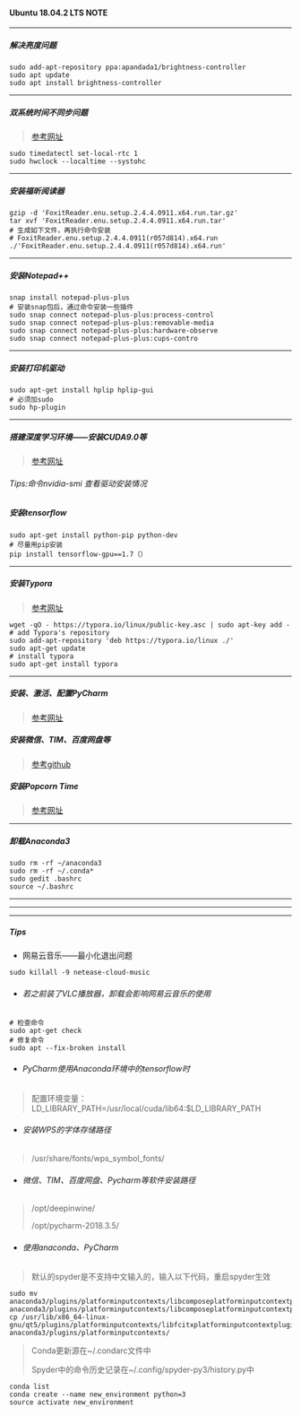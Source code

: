#### Ubuntu 18.04.2 LTS NOTE

------

##### 解决亮度问题

```shell
sudo add-apt-repository ppa:apandada1/brightness-controller
sudo apt update
sudo apt install brightness-controller
```

------

##### 双系统时间不同步问题

> [参考网址](https://www.jianshu.com/p/cf445a2c55e8)

```shell
sudo timedatectl set-local-rtc 1
sudo hwclock --localtime --systohc 
```

------

##### 安装福昕阅读器

```shell
gzip -d 'FoxitReader.enu.setup.2.4.4.0911.x64.run.tar.gz'
tar xvf 'FoxitReader.enu.setup.2.4.4.0911.x64.run.tar'
# 生成如下文件，再执行命令安装
# FoxitReader.enu.setup.2.4.4.0911(r057d814).x64.run
./'FoxitReader.enu.setup.2.4.4.0911(r057d814).x64.run'
```

------

##### 安装Notepad++

```shell
snap install notepad-plus-plus
# 安装snap包后，通过命令安装一些插件
sudo snap connect notepad-plus-plus:process-control
sudo snap connect notepad-plus-plus:removable-media
sudo snap connect notepad-plus-plus:hardware-observe
sudo snap connect notepad-plus-plus:cups-contro
```

------

##### 安装打印机驱动

```shell
sudo apt-get install hplip hplip-gui
# 必须加sudo
sudo hp-plugin
```

------

##### 搭建深度学习环境——安装CUDA9.0等

> [参考网址](https://blog.csdn.net/xd_wjc/article/details/83005148)

###### Tips:命令nvidia-smi 查看驱动安装情况

##### 安装tensorflow

```shell
sudo apt-get install python-pip python-dev 
# 尽量用pip安装
pip install tensorflow-gpu==1.7（）
```

------

##### 安装Typora

> [参考网址](http://support.typora.io/Typora-on-Linux/)

```shell
wget -qO - https://typora.io/linux/public-key.asc | sudo apt-key add -
# add Typora's repository
sudo add-apt-repository 'deb https://typora.io/linux ./'
sudo apt-get update
# install typora
sudo apt-get install typora
```

------

##### 安装、激活、配置PyCharm

> [参考网址](https://www.cnblogs.com/huozf/p/9304396.html)

##### 安装微信、TIM、百度网盘等

> [参考github](https://github.com/wszqkzqk/deepin-wine-ubuntu)

##### 安装Popcorn Time

> [参考网址](https://linux.cn/article-10081-1.html)

------

##### 卸载Anaconda3 

```shell
sudo rm -rf ~/anaconda3
sudo rm -rf ~/.conda*
sudo gedit .bashrc
source ~/.bashrc
```

------

------

------

##### Tips

-  网易云音乐——最小化退出问题

```shell
sudo killall -9 netease-cloud-music
```

- ###### 若之前装了VLC播放器，卸载会影响网易云音乐的使用

```shell
# 检查命令
sudo apt-get check 
# 修复命令
sudo apt --fix-broken install
```

- ###### PyCharm使用Anaconda环境中的tensorflow时

> 配置环境变量：LD_LIBRARY_PATH=/usr/local/cuda/lib64:$LD_LIBRARY_PATH

- ###### 安装WPS的字体存储路径

> /usr/share/fonts/wps_symbol_fonts/

- ###### 微信、TIM、百度网盘、Pycharm等软件安装路径

> /opt/deepinwine/ 
>
> /opt/pycharm-2018.3.5/

- ###### 使用anaconda、PyCharm

> 默认的spyder是不支持中文输入的，输入以下代码，重启spyder生效

```shell
sudo mv anaconda3/plugins/platforminputcontexts/libcomposeplatforminputcontextplugin.so anaconda3/plugins/platforminputcontexts/libcomposeplatforminputcontextplugin.so.bak
cp /usr/lib/x86_64-linux-gnu/qt5/plugins/platforminputcontexts/libfcitxplatforminputcontextplugin.so anaconda3/plugins/platforminputcontexts/
```

> Conda更新源在~/.condarc文件中
>
> Spyder中的命令历史记录在~/.config/spyder-py3/history.py中

```shell
conda list
conda create --name new_environment python=3
source activate new_environment
```
